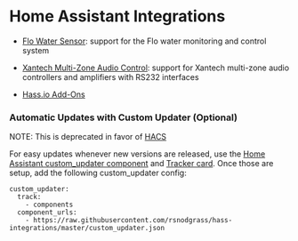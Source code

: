 # Home Assistant Integrations

* [Flo Water Sensor](custom_components/flo): support for the Flo water monitoring and control system

* [Xantech Multi-Zone Audio Control](custom_components/xantech_mza): support for Xantech multi-zone audio controllers and amplifiers with RS232 interfaces

* [Hass.io Add-Ons](https://github.com/rsnodgrass/hassio-addons)

### Automatic Updates with Custom Updater (Optional)

NOTE: This is deprecated in favor of [HACS](https://github.com/custom-components/hacs)

For easy updates whenever new versions are released, use the [Home Assistant custom_updater component](https://github.com/custom-components/custom_updater/wiki/Installation) and [Tracker card](https://github.com/custom-cards/tracker-card). Once those are setup, add the following custom_updater config:

``` 
custom_updater:
  track:
    - components
  component_urls:
    - https://raw.githubusercontent.com/rsnodgrass/hass-integrations/master/custom_updater.json
```

